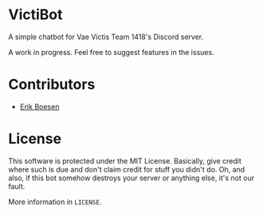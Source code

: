 # VictiBot

A simple chatbot for Vae Victis Team 1418's Discord server.

A work in progress. Feel free to suggest features in the issues.

# Contributors
* [Erik Boesen](https://github.com/ErikBoesen)

# License
This software is protected under the MIT License. Basically, give credit where such is due and don't claim credit for stuff you didn't do. Oh, and also, if this bot somehow destroys your server or anything else, it's not our fault.

More information in `LICENSE`.